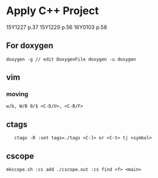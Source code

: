 # Apply C++ Project

15Y1227 p.37
15Y1229 p.56
16Y0103 p.58

## For doxygen
`
doxygen -g
// edit DoxygenFile
doxygen -u
doxygen
`

## vim 
### moving
`
w/b, W/B
0/$
<C-D/U>, <C-B/F>
`

## ctags
`	
ctags -R
:set tags=./tags
<C-]> or <C-t>
tj <symbol>
`

## cscope
`
mkscope.sh
:cs add ./cscope.out
:cs find <f> <main>
`
